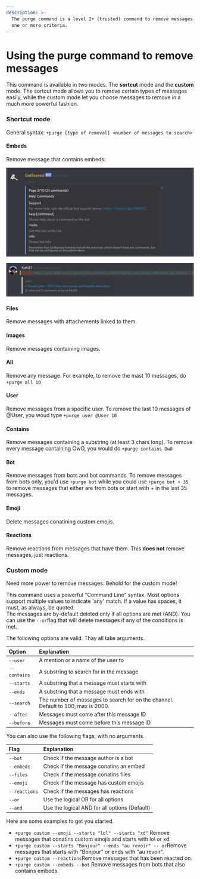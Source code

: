 ```yaml
---
description: >-
  The purge command is a level 2+ (trusted) command to remove messages matching
  one or more criteria.
---
```


# Using the purge command to remove messages

This command is available in two modes. The **sortcut** mode and the **custom** mode. The sortcut mode allows you to remove certain types of messages easily, while the custom mode let you choose messages to remove in a much more powerful fashion.

### Shortcut mode

General syntax: `+purge [type of removal] <number of messages to search>`



#### Embeds

Remove message that contains embeds:

![This is an embed that would get removed \(rich embed\)](../.gitbook/assets/2019-06-22.18-54-00.png)

![Links previews are also removed by the embed filter](../.gitbook/assets/2019-06-22.18-56-41.png)

#### Files

Remove messages with attachements linked to them.

#### Images

Remove messages containing images. 

#### All

Remove any message. For example, to remove the mast 10 messages, do `+purge all 10`

#### User

Remove messages from a specific user. To remove the last 10 messages of @User, you woud type `+purge user @User 10`

#### Contains

Remove messages containing a substring \(at least 3 chars long\). To remove every message containing OwO, you would do `+purge contains OwO`

#### Bot

Remove messages from bots and bot commands. To remove messages from bots only, you'd use `+purge bot` while you could use `+purge bot + 35` to remove messages that either are from bots or start with + in the last 35 messages.

#### Emoji

Delete messages conatining custom emojis. 

#### Reactions

Remove reactions from messages that have them. This **does not** remove messages, just reactions.

### Custom mode

Need more power to remove messages. Behold for the custom mode!

This command uses a powerful "Command Line" syntax. Most options support multiple values to indicate 'any' match. If a value has spaces, it must, as always, be quoted.   
The messages are by-default deleted only if all options are met \(AND\). You can use the `--or`flag that will delete messages if any of the conditions is met.

The following options are valid. Thay all take arguments.

| Option | Explanation |
| :--- | :--- |
| `--user` | A mention or a name of the user to |
| `--contains` | A substring to search for in the message |
| `--starts` | A substring that a message must starts with |
| `--ends` | A substring that a message must ends with |
| `--search` | The number of messages to search for on the channel. Default to 100, max is 2000. |
| `--after` | Messages must come after this message ID |
| `--before` | Messages must come before this message ID |

You can also use the following flags, with no arguments.

| Flag | Explanation |
| :--- | :--- |
| `--bot` | Check if the message author is a bot |
| `--embeds` | Check if the message conatins an embed |
| `--files` | Check if the message conatins files |
| `--emoji` | Check if the message has custom emojis |
| `--reactions` | Check if the messages has reactions |
| `--or` | Use the logical OR for all options |
| `--and` | Use the logical AND for all options \(Default\) |

Here are some examples to get you started.

* `+purge custom --emoji --starts "lol" --starts "xd"` Remove messages that conatins custom emojis and starts with lol or xd.
* `+purge custom --starts "Bonjour" --ends "au revoir" -- or`Remove messages that starts with "Bonjour" or ends with "au revoir". 
* `+purge custom --reactions`Remove messages that has been reacted on.
* `+purge custom --embeds --bot` Remove messages from bots that also contains embeds.

 



